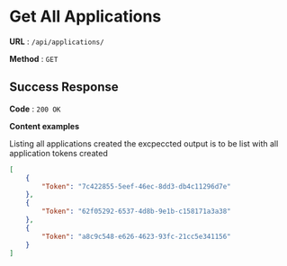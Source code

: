 # Get All Applications 


**URL** : `/api/applications/`

**Method** : `GET`


## Success Response

**Code** : `200 OK`

**Content examples**

Listing all applications created the excpeccted output is to be list with all application tokens created

```json
[
    {
        "Token": "7c422855-5eef-46ec-8dd3-db4c11296d7e"
    },
    {
        "Token": "62f05292-6537-4d8b-9e1b-c158171a3a38"
    },
    {
        "Token": "a8c9c548-e626-4623-93fc-21cc5e341156"
    }
]
```
